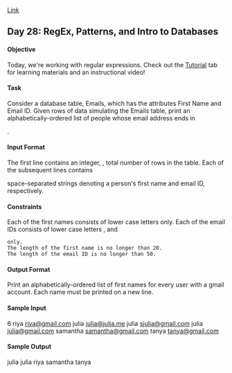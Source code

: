 
[Link](https://www.hackerrank.com/challenges/30-regex-patterns/problem)

## Day 28: RegEx, Patterns, and Intro to Databases

#### Objective
Today, we're working with regular expressions. Check out the [Tutorial](https://www.hackerrank.com/challenges/30-regex-patterns/tutorial) tab for learning materials and an instructional video!

#### Task
Consider a database table, Emails, which has the attributes First Name and Email ID. Given
rows of data simulating the Emails table, print an alphabetically-ordered list of people whose email address ends in

.

#### Input Format

The first line contains an integer,
, total number of rows in the table.
Each of the subsequent lines contains

space-separated strings denoting a person's first name and email ID, respectively.

#### Constraints

Each of the first names consists of lower case letters
only.
Each of the email IDs consists of lower case letters
, and

    only.
    The length of the first name is no longer than 20.
    The length of the email ID is no longer than 50.

#### Output Format

Print an alphabetically-ordered list of first names for every user with a gmail account. Each name must be printed on a new line.

#### Sample Input

6
riya riya@gmail.com
julia julia@julia.me
julia sjulia@gmail.com
julia julia@gmail.com
samantha samantha@gmail.com
tanya tanya@gmail.com

#### Sample Output

julia
julia
riya
samantha
tanya
